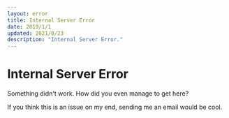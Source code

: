 ```yaml
---
layout: error
title: Internal Server Error
date: 2019/1/1
updated: 2021/0/23
description: "Internal Server Error."
---
```


# Internal Server Error

Something didn't work. How did you even manage to get here?

If you think this is an issue on my end, sending me an email would be cool.
